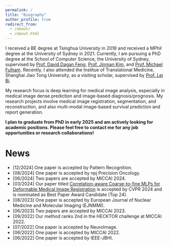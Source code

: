 ```yaml
---
permalink: /
title: "Biography"
author_profile: true
redirect_from: 
  - /about/
  - /about.html
---
```


I received a BE degree at Tsinghua University in 2018 and received a MPhil degree at the University of Sydney in 2021. Currently, I am pursuing a PhD degree at the School of Computer Science, the University of Sydney, supervised by [Prof. David Dagan Feng](https://www.sydney.edu.au/engineering/about/our-people/academic-staff/dagan-feng.html), [Prof. Jinman Kim](https://www.sydney.edu.au/engineering/about/our-people/academic-staff/jinman-kim.html), and [Prof. Michael Fulham](https://www.sydney.edu.au/engineering/about/our-people/academic-staff/michael-fulham.html). Recently, I also attended the Institue of Translational Medicine, Shanghai Jiao Tong University, as a visiting scholar, supervised by [Prof. Lei Bi](http://lei.bi/).

My research focus is deep learning for medical image analysis, especially in medical image dense prediction and image-based diagnosis/prognosis. My research projects involve medical image registration, segmentation, and reconstruction, and also multi-modal image-based survival prediction and report generation. 

**I plan to graduate from PhD in early 2025 and am actively looking for academic positions. Please feel free to contact me for any job opportunities or research collaborations!**

News
======
* [12/2024] One paper is accepted by Pattern Recognition.
* [08/2024] One paper is accepted by npj Precision Oncology.
* [06/2024] Two papers are accepted by MICCAI 2024.
* [03/2024] Our paper titled [Correlation-aware Coarse-to-fine MLPs for Deformable Medical Image Registration](https://arxiv.org/abs/2406.00123) is accepted by CVPR 2024 and is nominated as Best Paper Award Candidate (Top 24).
* [08/2023] One paper is accepted by European Journal of Nuclear Medicine and Molecular Imaging (EJNMMI).
* [06/2023] Two papers are accepted by MICCAI 2023.
* [09/2022] Our method ranks 2nd in the HECKTOR challenge at MICCAI 2022.
* [07/2022] One paper is accepted by NeuroImage. 
* [06/2022] One paper is accepted by MICCAI 2022.
* [06/2022] One paper is accepted by IEEE-JBHI.


